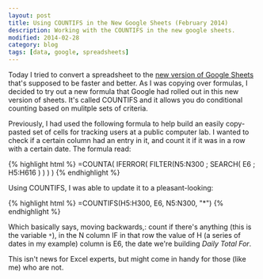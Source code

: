```yaml
---
layout: post
title: Using COUNTIFS in the New Google Sheets (February 2014)
description: Working with the COUNTIFS in the new google sheets.
modified: 2014-02-28
category: blog
tags: [data, google, spreadsheets]
---
```


Today I tried to convert a spreadsheet to the  [new version of Google Sheets](https://support.google.com/drive/answer/3541068?hl=en) that's supposed to be faster and better. As I was copying over formulas, I decided to try out a new formula that Google had rolled out in this new version of sheets. It's called COUNTIFS and it allows you do conditional counting based on mulitple sets of criteria. 

Previously, I had used the following formula to help build an easily copy-pasted set of cells for tracking users at a public computer lab. I wanted to check if a certain column had an entry in it, and count it if it was in a row with a certain date. The formula read: 

{% highlight html %}
=COUNTA( IFERROR( FILTER(N5:N300 ; SEARCH( E6 ; H5:H616 ) ) ) ) 
{% endhighlight %}

Using COUNTIFS, I was able to update it to a pleasant-looking:

{% highlight html %}
=COUNTIFS(H5:H300, E6, N5:N300, "\*")
{% endhighlight %}

Which basically says, moving backwards,: count if there's anything (this is the variable <code>\*</code>), in the N column IF in that row the value of H (a series of dates in my example) column is E6, the date we're building <em>Daily Total For</em>.

This isn't news for Excel experts, but might come in handy for those (like me) who are not.